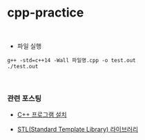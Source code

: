 # cpp-practice

<br>

- 파일 실행
```shell
g++ -std=c++14 -Wall 파일명.cpp -o test.out
./test.out  
```

<br>

### 관련 포스팅

- [C++ 프로그램 설치](https://riudiu.tistory.com/29)

- [STL(Standard Template Library) 라이브러리](https://riudiu.tistory.com/33) 
